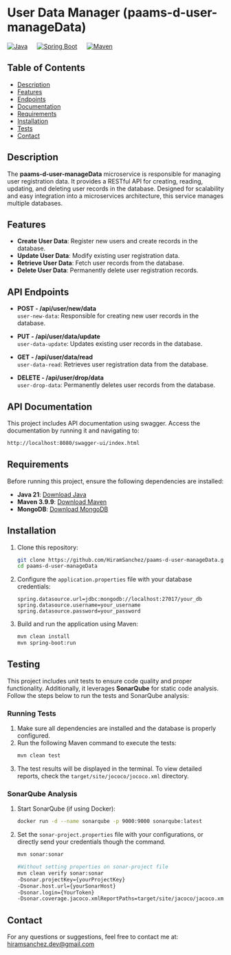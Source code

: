 # **User Data Manager (paams-d-user-manageData)**

[![Java](https://img.shields.io/badge/Java-21-skyblue)](https://www.oracle.com/java/)
 &emsp;
[![Spring Boot](https://img.shields.io/badge/Spring%20Boot-3.2.3-lightgreen)](https://spring.io/projects/spring-boot)
 &emsp;
[![Maven](https://img.shields.io/badge/Maven-3.9.9-gold)](https://maven.apache.org/)

## Table of Contents  
- [Description](#description)  
- [Features](#features)  
- [Endpoints](#api-endpoints)  
- [Documentation](#api-documentation)
- [Requirements](#requirements)
- [Installation](#installation)
- [Tests](#testing)
- [Contact](#contact) 

## **Description**
The **paams-d-user-manageData** microservice is responsible for managing user registration data. It provides a RESTful API for creating, reading, updating, and deleting user records in the database. Designed for scalability and easy integration into a microservices architecture, this service manages multiple databases.


## **Features**
- **Create User Data**: Register new users and create records in the database.
- **Update User Data**: Modify existing user registration data.
- **Retrieve User Data**: Fetch user records from the database.
- **Delete User Data**: Permanently delete user registration records. 


## **API Endpoints**

- **POST - /api/user/new/data**  
  `user-new-data`: Responsible for creating new user records in the database.
  
- **PUT - /api/user/data/update**  
  `user-data-update`: Updates existing user records in the database.
  
- **GET - /api/user/data/read**  
  `user-data-read`: Retrieves user registration data from the database.
  
- **DELETE - /api/user/drop/data**  
  `user-drop-data`: Permanently deletes user records from the database.

## **API Documentation**
This project includes API documentation using swagger. Access the documentation by running it and navigating to:
```bash
http://localhost:8080/swagger-ui/index.html
```

## **Requirements**
Before running this project, ensure the following dependencies are installed:


- **Java 21**: [Download Java](https://www.oracle.com/java/technologies/downloads/#java21l)
- **Maven 3.9.9**: [Download Maven](https://maven.apache.org/download.cgi)
- **MongoDB**: [Download MongoDB](https://www.mongodb.com/try/download/community)


## **Installation**

1. Clone this repository:
   ```bash
   git clone https://github.com/HiramSanchez/paams-d-user-manageData.git
   cd paams-d-user-manageData
   ```

2. Configure the `application.properties` file with your database credentials:
   ```properties
   spring.datasource.url=jdbc:mongodb://localhost:27017/your_db
   spring.datasource.username=your_username
   spring.datasource.password=your_password
   ```

3. Build and run the application using Maven:
    ```bash
    mvn clean install
    mvn spring-boot:run
    ```  
## **Testing**
This project includes unit tests to ensure code quality and proper functionality. Additionally, it leverages **SonarQube** for static code analysis. Follow the steps below to run the tests and SonarQube analysis:
### **Running Tests**
1. Make sure all dependencies are installed and the database is properly configured.
2. Run the following Maven command to execute the tests:
   ```bash
   mvn clean test
   ```
3. The test results will be displayed in the terminal. To view detailed reports, check the `target/site/jococo/jococo.xml` directory.
### **SonarQube Analysis**
1. Start SonarQube (if using Docker):
   ```bash
   docker run -d --name sonarqube -p 9000:9000 sonarqube:latest
   ```
2. Set the `sonar-project.properties` file with your configurations, or directly send your credentials though the command.
   ```bash
   mvn sonar:sonar
   ```
   ```bash
   #Without setting properties on sonar-project file
   mvn clean verify sonar:sonar
   -Dsonar.projectKey={yourProjectKey}
   -Dsonar.host.url={yourSonarHost}
   -Dsonar.login={YourToken}
   -Dsonar.coverage.jacoco.xmlReportPaths=target/site/jacoco/jacoco.xml
   ```

## **Contact**
For any questions or suggestions, feel free to contact me at:  
hiramsanchez.dev@gmail.com  

